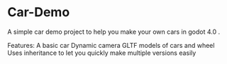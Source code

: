 # Car-Demo

A simple car demo project to help you make your own cars in godot 4.0 .

Features:
	   A basic car 
	   Dynamic camera
	   GLTF models of cars and wheel
	   Uses inheritance to let you quickly make multiple versions easily 
	   
	   
